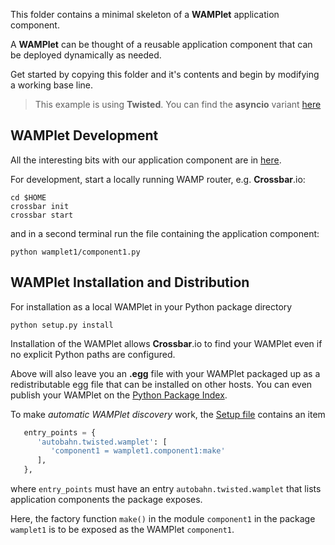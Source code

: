 This folder contains a minimal skeleton of a **WAMPlet** application component.

A **WAMPlet** can be thought of a reusable application component that can be deployed dynamically as needed.

Get started by copying this folder and it's contents and begin by modifying a working base line.

> This example is using **Twisted**. You can find the **asyncio** variant [here](https://github.com/tavendo/AutobahnPython/tree/master/examples/asyncio/wamp/wamplet/wamplet1)
> 

## WAMPlet Development

All the interesting bits with our application component are in [here](wamplet1/component1.py).

For development, start a locally running WAMP router, e.g. **Crossbar**.io:

```shell
cd $HOME
crossbar init
crossbar start
```

and in a second terminal run the file containing the application component:

```shell
python wamplet1/component1.py
```

## WAMPlet Installation and Distribution

For installation as a local WAMPlet in your Python package directory

```shell
python setup.py install
```

Installation of the WAMPlet allows **Crossbar**.io to find your WAMPlet even if no explicit Python paths are configured.

Above will also leave you an **.egg** file with your WAMPlet packaged up as a redistributable egg file that can be installed on other hosts. You can even publish your WAMPlet on the [Python Package Index](https://pypi.python.org).

To make *automatic WAMPlet discovery* work, the [Setup file](setup.py) contains an item

```python
   entry_points = {
      'autobahn.twisted.wamplet': [
         'component1 = wamplet1.component1:make'
      ],
   },
```

where `entry_points` must have an entry `autobahn.twisted.wamplet` that lists application components the package exposes.

Here, the factory function `make()` in the module `component1` in the package `wamplet1` is to be exposed as the WAMPlet `component1`.
